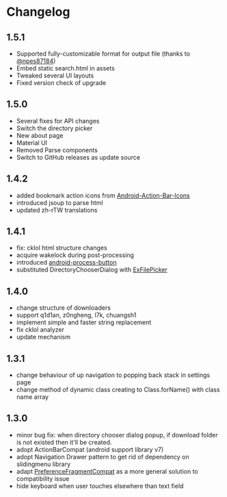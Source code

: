 Changelog
======

## 1.5.1
* Supported fully-customizable format for output file (thanks to [@npes87184](https://github.com/npes87184))
* Embed static search.html in assets
* Tweaked several UI layouts
* Fixed version check of upgrade

## 1.5.0
* Several fixes for API changes
* Switch the directory picker
* New about page
* Material UI
* Removed Parse components
* Switch to GitHub releases as update source

## 1.4.2
* added bookmark action icons from [Android-Action-Bar-Icons](https://github.com/svenkapudija/Android-Action-Bar-Icons/)
* introduced jsoup to parse html
* updated zh-rTW translations

## 1.4.1
* fix: cklol html structure changes
* acquire wakelock during post-processing
* introduced [android-process-button](https://github.com/dmytrodanylyk/android-process-button)
* substituted DirectoryChooserDialog with [ExFilePicker](https://github.com/bartwell/ExFilePicker)

## 1.4.0
* change structure of downloaders
* support q1d1an, z0ngheng, l7k, chuangsh1
* implement simple and faster string replacement
* fix cklol analyzer
* update mechanism

## 1.3.1
* change behaviour of up navigation to popping back stack in settings page
* change method of dynamic class creating to Class.forName() with class name array

## 1.3.0
* minor bug fix: when directory chooser dialog popup, if download folder is not existed then it'll be created.
* adopt ActionBarCompat (android support library v7)
* adopt Navigation Drawer pattern to get rid of dependency on slidingmenu library
* adapt [PreferenceFragmentCompat](http://www.michenux.net/android-preferencefragmentcompat-906.html) as a more general solution to compatibility issue
* hide keyboard when user touches elsewhere than text field
